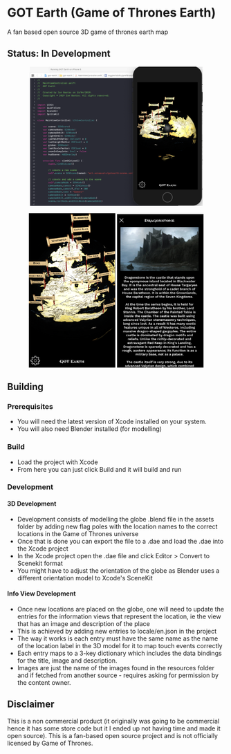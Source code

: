 # GOT Earth (Game of Thrones Earth)

A fan based open source 3D game of thrones earth map

## Status: In Development

<p align="center">
    <img width="400" src="screenshots/code-editor.png">
</p>
<p align="center">
    <img width="200" src="screenshots/globe.png">
    <img width="200" src="screenshots/infoview.png">
</p>

## Building

### Prerequisites

- You will need the latest version of Xcode installed on your system.
- You will also need Blender installed (for modelling)

### Build

- Load the project with Xcode
- From here you can just click Build and it will build and run

### Development

#### 3D Development
- Development consists of modelling the globe .blend file in the assets folder by adding new flag poles with the location names to the correct locations in the Game of Thrones universe
- Once that is done you can export the file to a .dae and load the .dae into the Xcode project
- In the Xcode project open the .dae file and click Editor > Convert to Scenekit format
- You might have to adjust the orientation of the globe as Blender uses a different orientation model to Xcode's SceneKit

#### Info View Development
- Once new locations are placed on the globe, one will need to update the entries for the information views that represent the location, ie the view that has an image and description of the place
- This is achieved by adding new entries to locale/en.json in the project
- The way it works is each entry must have the same name as the name of the location label in the 3D model for it to map touch events correctly
- Each entry maps to a 3-key dictionary which includes the data bindings for the title, image and description.
- Images are just the name of the images found in the resources folder and if fetched from another source - requires asking for permission by the content owner.

## Disclaimer
This is a non commercial product (it originally was going to be commercial hence it has some store code but it I ended up not having time and made it open source). This is a fan-based open source project and is not officially licensed by Game of Thrones.